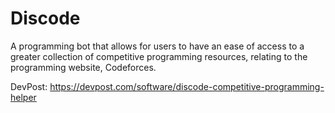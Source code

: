 # Discode
A programming bot that allows for users to have an ease of access to a greater collection of competitive programming resources, relating to the programming website, Codeforces. 


DevPost: https://devpost.com/software/discode-competitive-programming-helper
